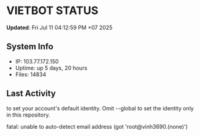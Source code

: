 # VIETBOT STATUS
**Updated**: Fri Jul 11 04:12:59 PM +07 2025

## System Info
- IP: 103.77.172.150
- Uptime: up 5 days, 20 hours
- Files: 14834

## Last Activity

to set your account's default identity.
Omit --global to set the identity only in this repository.

fatal: unable to auto-detect email address (got 'root@vinh3690.(none)')
